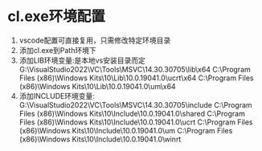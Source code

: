 # cl.exe环境配置

1. vscode配置可直接复用，只需修改特定环境目录
2. 添加cl.exe到Path环境下
3. 添加LIB环境变量:是本地vs安装目录而定
    G:\VisualStudio2022\VC\Tools\MSVC\14.30.30705\lib\x64
    C:\Program Files (x86)\Windows Kits\10\Lib\10.0.19041.0\ucrt\x64
    C:\Program Files (x86)\Windows Kits\10\Lib\10.0.19041.0\um\x64
4. 添加INCLUDE环境变量:
    G:\VisualStudio2022\VC\Tools\MSVC\14.30.30705\include
    C:\Program Files (x86)\Windows Kits\10\Include\10.0.19041.0\shared
    C:\Program Files (x86)\Windows Kits\10\Include\10.0.19041.0\ucrt
    C:\Program Files (x86)\Windows Kits\10\Include\10.0.19041.0\um
    C:\Program Files (x86)\Windows Kits\10\Include\10.0.19041.0\winrt
